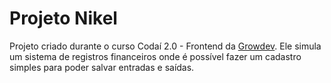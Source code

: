 # Projeto Nikel

Projeto criado durante o curso Codaí 2.0 - Frontend da [Growdev](https://growdev.com.br/).
Ele simula um sistema de registros financeiros onde é possível fazer um cadastro simples para poder salvar entradas e saídas.
